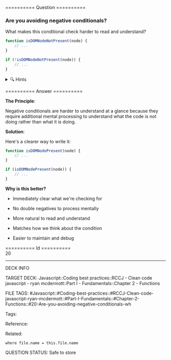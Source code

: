 ========== Question ==========  

### Are you avoiding negative conditionals?

What makes this conditional check harder to read and understand?

```javascript
function isDOMNodeNotPresent(node) {
    // ...
}

if (!isDOMNodeNotPresent(node)) {
    // ...
}
```

<details><summary>🔍 Hints</summary>

Think about:

-   How many negatives are you processing mentally?

-   What is the actual intent of this code?

-   How could you make the condition more intuitive?

-   Would you need to think twice about what this code does?

</details>  

========== Answer ==========  

**The Principle**:

Negative conditionals are harder to understand at a glance because they require additional mental processing to understand what the code is not doing rather than what it is doing.

**Solution**:

Here's a clearer way to write it:

```javascript
function isDOMNodePresent(node) {
    // ...
}

if (isDOMNodePresent(node)) {
    // ...
}
```

**Why is this better?**

-   Immediately clear what we're checking for

-   No double negatives to process mentally

-   More natural to read and understand

-   Matches how we think about the condition

-   Easier to maintain and debug

========== Id ==========  
20

---

DECK INFO

TARGET DECK: Javascript::Coding best practices::RCCJ - Clean code javascript - ryan mcdermott::Part I - Fundamentals::Chapter 2 - Functions

FILE TAGS: #Javascript::#Coding-best-practices::#RCCJ-Clean-code-javascript-ryan-mcdermott::#Part-I-Fundamentals::#Chapter-2-Functions::#20-Are-you-avoiding-negative-conditionals-wh

Tags:

Reference:

Related:

```dataview
where file.name = this.file.name
```

QUESTION STATUS: Safe to store
